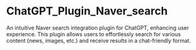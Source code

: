 # ChatGPT_Plugin_Naver_search
An intuitive Naver search integration plugin for ChatGPT, enhancing user experience. This plugin allows users to effortlessly search for various content (news, images, etc.) and receive results in a chat-friendly format.
